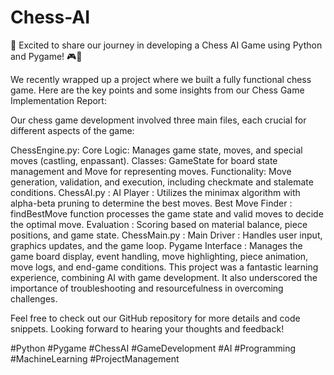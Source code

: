 # Chess-AI
🚀 Excited to share our journey in developing a Chess AI Game using Python and Pygame! 🎮🤖

We recently wrapped up a project where we built a fully functional chess game. Here are the key points and some insights from our Chess Game Implementation Report:

Our chess game development involved three main files, each crucial for different aspects of the game:

ChessEngine.py:
Core Logic: Manages game state, moves, and special moves (castling, enpassant).
Classes: GameState for board state management and Move for representing moves.
Functionality: Move generation, validation, and execution, including checkmate and stalemate conditions.
ChessAI.py :
AI Player : Utilizes the minimax algorithm with alpha-beta pruning to determine the best moves.
Best Move Finder : findBestMove function processes the game state and valid moves to decide the optimal move.
Evaluation : Scoring based on material balance, piece positions, and game state.
ChessMain.py :
Main Driver : Handles user input, graphics updates, and the game loop.
Pygame Interface : Manages the game board display, event handling, move highlighting, piece animation, move logs, and end-game conditions.
This project was a fantastic learning experience, combining AI with game development. It also underscored the importance of troubleshooting and resourcefulness in overcoming challenges.

Feel free to check out our GitHub repository for more details and code snippets. Looking forward to hearing your thoughts and feedback!

#Python #Pygame #ChessAI #GameDevelopment #AI #Programming #MachineLearning #ProjectManagement
